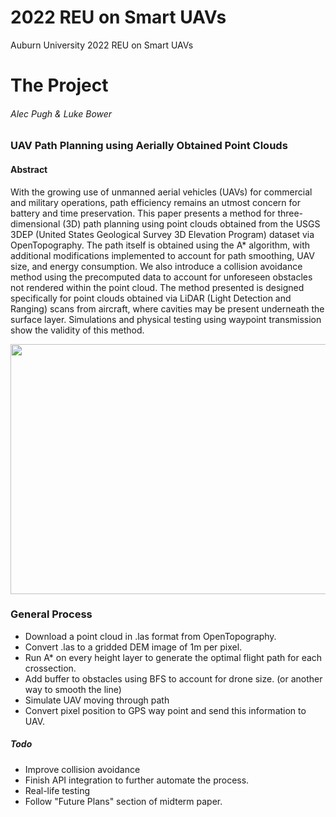 # 2022 REU on Smart UAVs
Auburn University 2022 REU on Smart UAVs

# The Project

###### Alec Pugh & Luke Bower

### UAV Path Planning using Aerially Obtained Point Clouds

#### Abstract
With the growing use of unmanned aerial vehicles (UAVs) for commercial and military operations, path efficiency remains an utmost concern for battery and time preservation. This paper presents a method for three-dimensional (3D) path planning using point clouds obtained from the USGS 3DEP (United States Geological Survey 3D Elevation Program) dataset via OpenTopography. The path itself is obtained using the A* algorithm, with additional modifications implemented to account for path smoothing, UAV size, and energy consumption. We also introduce a collision avoidance method using the precomputed data to account for unforeseen obstacles not rendered within the point cloud. The method presented is designed specifically for point clouds obtained via LiDAR (Light Detection and Ranging) scans from aircraft, where cavities may be present underneath the surface layer. Simulations and physical testing using waypoint transmission show the validity of this method. 


<p align="center">
  <img src="images/demo.gif" width="700" height="400" >
</p>

### General Process

* Download a point cloud in .las format from OpenTopography.
* Convert .las to a gridded DEM image of 1m per pixel.
* Run A* on every height layer to generate the optimal flight path for each crossection.
* Add buffer to obstacles using BFS to account for drone size. (or another way to smooth the line)
* Simulate UAV moving through path
* Convert pixel position to GPS way point and send this information to UAV.
##### Todo
* Improve collision avoidance
* Finish API integration to further automate the process.
* Real-life testing
* Follow "Future Plans" section of midterm paper.

#
